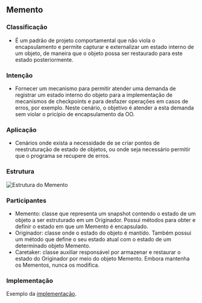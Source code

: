 ## Memento

### Classificação

- É um padrão de projeto comportamental que não viola o encapsulamento e permite capturar e externalizar um estado interno de um objeto, de maneira que o objeto possa ser restaurado para este estado posteriormente.

### Intenção

- Fornecer um mecanismo para permitir atender uma demanda de registrar um estado interno do objeto para a implementação de mecanismos de checkpoints e para desfazer operações em casos de erros, por exemplo. Neste cenário, o objetivo é atender a esta demanda sem violar o pricípio de encapsulamento da OO.

### Aplicação

- Cenários onde exista a necessidade de se criar pontos de reestruturação de estado de objetos, ou onde seja necessário permitir que o programa se recupere de erros.

### Estrutura

![Estrutura do Memento](https://refactoring.guru/images/patterns/diagrams/memento/structure1.png)

### Participantes

- Memento: classe que representa um snapshot contendo o estado de um objeto a ser estruturado em um Originador. Possui métodos para obter e definir o estado em que um Memento é encapsulado. 
- Originador: classe onde o estado do objeto é mantido. Também possui um método que define o seu estado atual com o estado de um determinado objeto Memento. 
- Caretaker: classe auxiliar responsável por armazenar e restaurar o estado do Originador por meio do objeto Memento. Embora mantenha os Mementos, nunca os modifica. 


### Implementação

Exemplo da [implementação](https://github.com/diabrantes/ProgramacaoAvancadaCCO/tree/master/Memento/exemplo).

